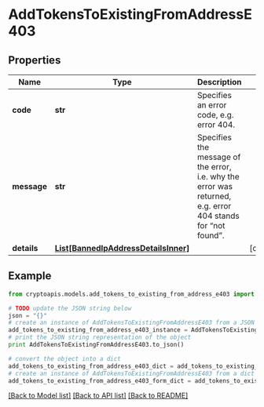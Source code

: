# AddTokensToExistingFromAddressE403


## Properties
Name | Type | Description | Notes
------------ | ------------- | ------------- | -------------
**code** | **str** | Specifies an error code, e.g. error 404. | 
**message** | **str** | Specifies the message of the error, i.e. why the error was returned, e.g. error 404 stands for “not found”. | 
**details** | [**List[BannedIpAddressDetailsInner]**](BannedIpAddressDetailsInner.md) |  | [optional] 

## Example

```python
from cryptoapis.models.add_tokens_to_existing_from_address_e403 import AddTokensToExistingFromAddressE403

# TODO update the JSON string below
json = "{}"
# create an instance of AddTokensToExistingFromAddressE403 from a JSON string
add_tokens_to_existing_from_address_e403_instance = AddTokensToExistingFromAddressE403.from_json(json)
# print the JSON string representation of the object
print AddTokensToExistingFromAddressE403.to_json()

# convert the object into a dict
add_tokens_to_existing_from_address_e403_dict = add_tokens_to_existing_from_address_e403_instance.to_dict()
# create an instance of AddTokensToExistingFromAddressE403 from a dict
add_tokens_to_existing_from_address_e403_form_dict = add_tokens_to_existing_from_address_e403.from_dict(add_tokens_to_existing_from_address_e403_dict)
```
[[Back to Model list]](../README.md#documentation-for-models) [[Back to API list]](../README.md#documentation-for-api-endpoints) [[Back to README]](../README.md)


